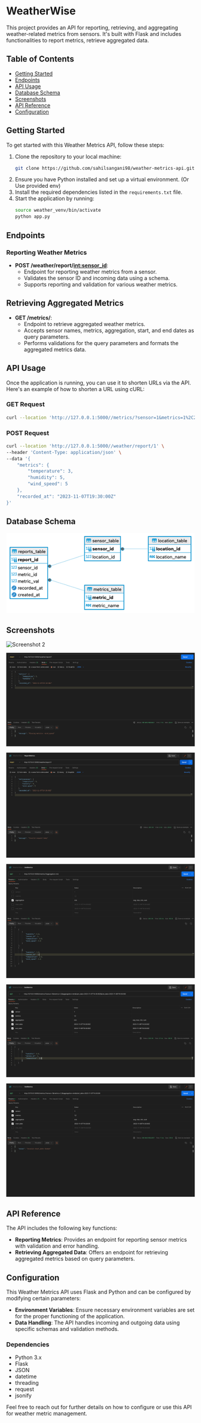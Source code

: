 # WeatherWise

This project provides an API for reporting, retrieving, and aggregating weather-related metrics from sensors. It's built with Flask and includes functionalities to report metrics, retrieve aggregated data.

## Table of Contents
- [Getting Started](#getting-started)
- [Endpoints](#endpoints)
- [API Usage](#api-usage)
- [Database Schema](#database-schema)
- [Screenshots](#screenshots)
- [API Reference](#api-reference)
- [Configuration](#configuration)

## Getting Started
To get started with this Weather Metrics API, follow these steps:
1. Clone the repository to your local machine:
    ```bash
    git clone https://github.com/sahilsangani98/weather-metrics-api.git
    ```
2. Ensure you have Python installed and set up a virtual environment. (Or Use provided env)
3. Install the required dependencies listed in the `requirements.txt` file.
4. Start the application by running:
    ```bash
    source weather_venv/bin/activate
    python app.py
    ```
    
## Endpoints
### Reporting Weather Metrics
- **POST /weather/report/<int:sensor_id>**:
  - Endpoint for reporting weather metrics from a sensor.
  - Validates the sensor ID and incoming data using a schema.
  - Supports reporting and validation for various weather metrics.

## Retrieving Aggregated Metrics
- **GET /metrics/**:
  - Endpoint to retrieve aggregated weather metrics.
  - Accepts sensor names, metrics, aggregation, start, and end dates as query parameters.
  - Performs validations for the query parameters and formats the aggregated metrics data.
  
## API Usage

Once the application is running, you can use it to shorten URLs via the API. Here's an example of how to shorten a URL using cURL:

### GET Request

```bash
curl --location 'http://127.0.0.1:5000//metrics/?sensor=1&metrics=1%2C2&aggregation=min&start_date=2023-11-07T14%3A30%3A00Z&end_date=2023-11-08T19%3A30%3A00Z'
```

### POST Request
```bash
curl --location 'http://127.0.0.1:5000//weather/report/1' \
--header 'Content-Type: application/json' \
--data '{
    "metrics": {
        "temperature": 3,
        "humidity": 5,
        "wind_speed": 5
    },
    "recorded_at": "2023-11-07T19:30:00Z"
}'
```

## Database Schema
<!-- Database schema -->
![Screenshot 1](demoScreenShots/7_weatherdb_weatherwise_schema.png)


## Screenshots
<!-- Post Request Success -->
![Screenshot 2](demoScreenShots/1_post_req_success.png)

<!-- Post Request Fail - Missing metric value -->
![Screenshot 2](demoScreenShots/2_post_req_fail_missing_metric.png)

<!-- Post Request - Invalid body -->
![Screenshot 3](demoScreenShots/3_post_req_fail_invalid_body.png)

<!-- Get Request - Valid with Single Param -->
![Screenshot 4](demoScreenShots/4_get_req_valid_single_param.png)

<!-- Get Request - Valid with multiple Param -->
![Screenshot 5](demoScreenShots/5_get_req_valid_multiple_params.png)

<!-- Get Request - Invalid Date format -->
![Screenshot 6](demoScreenShots/6_get_req_invalid_date_format.png)


## API Reference
The API includes the following key functions:
- **Reporting Metrics**: Provides an endpoint for reporting sensor metrics with validation and error handling.
- **Retrieving Aggregated Data**: Offers an endpoint for retrieving aggregated metrics based on query parameters.

## Configuration
This Weather Metrics API uses Flask and Python and can be configured by modifying certain parameters:
- **Environment Variables**: Ensure necessary environment variables are set for the proper functioning of the application.
- **Data Handling**: The API handles incoming and outgoing data using specific schemas and validation methods.

### Dependencies
- Python 3.x
- Flask
- JSON
- datetime
- threading
- request
- jsonify

Feel free to reach out for further details on how to configure or use this API for weather metric management.
